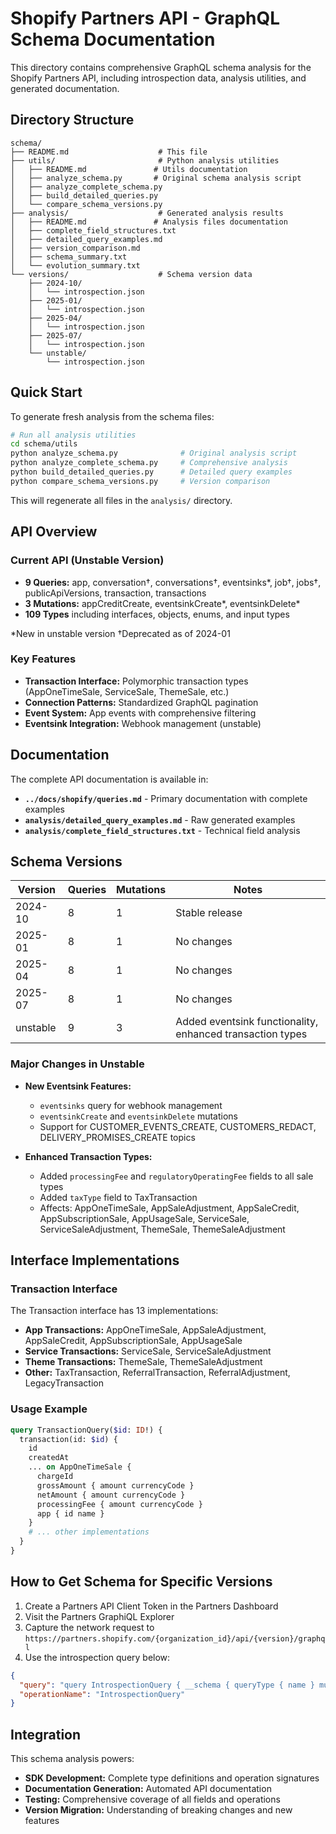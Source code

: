 # Shopify Partners API - GraphQL Schema Documentation

This directory contains comprehensive GraphQL schema analysis for the Shopify Partners API, including introspection data, analysis utilities, and generated documentation.

## Directory Structure

```
schema/
├── README.md                    # This file
├── utils/                       # Python analysis utilities
│   ├── README.md               # Utils documentation
│   ├── analyze_schema.py       # Original schema analysis script
│   ├── analyze_complete_schema.py
│   ├── build_detailed_queries.py
│   └── compare_schema_versions.py
├── analysis/                    # Generated analysis results
│   ├── README.md               # Analysis files documentation
│   ├── complete_field_structures.txt
│   ├── detailed_query_examples.md
│   ├── version_comparison.md
│   ├── schema_summary.txt
│   └── evolution_summary.txt
└── versions/                    # Schema version data
    ├── 2024-10/
    │   └── introspection.json
    ├── 2025-01/
    │   └── introspection.json
    ├── 2025-04/
    │   └── introspection.json
    ├── 2025-07/
    │   └── introspection.json
    └── unstable/
        └── introspection.json
```

## Quick Start

To generate fresh analysis from the schema files:

```bash
# Run all analysis utilities
cd schema/utils
python analyze_schema.py              # Original analysis script
python analyze_complete_schema.py     # Comprehensive analysis
python build_detailed_queries.py      # Detailed query examples
python compare_schema_versions.py     # Version comparison
```

This will regenerate all files in the `analysis/` directory.

## API Overview

### Current API (Unstable Version)
- **9 Queries:** app, conversation†, conversations†, eventsinks*, job†, jobs†, publicApiVersions, transaction, transactions
- **3 Mutations:** appCreditCreate, eventsinkCreate*, eventsinkDelete*
- **109 Types** including interfaces, objects, enums, and input types

*New in unstable version
†Deprecated as of 2024-01

### Key Features
- **Transaction Interface:** Polymorphic transaction types (AppOneTimeSale, ServiceSale, ThemeSale, etc.)
- **Connection Patterns:** Standardized GraphQL pagination
- **Event System:** App events with comprehensive filtering
- **Eventsink Integration:** Webhook management (unstable)

## Documentation

The complete API documentation is available in:
- **`../docs/shopify/queries.md`** - Primary documentation with complete examples
- **`analysis/detailed_query_examples.md`** - Raw generated examples
- **`analysis/complete_field_structures.txt`** - Technical field analysis

## Schema Versions

| Version | Queries | Mutations | Notes |
|---------|---------|-----------|-------|
| 2024-10 | 8 | 1 | Stable release |
| 2025-01 | 8 | 1 | No changes |
| 2025-04 | 8 | 1 | No changes |
| 2025-07 | 8 | 1 | No changes |
| unstable | 9 | 3 | Added eventsink functionality, enhanced transaction types |

### Major Changes in Unstable
- **New Eventsink Features:**
  - `eventsinks` query for webhook management
  - `eventsinkCreate` and `eventsinkDelete` mutations
  - Support for CUSTOMER_EVENTS_CREATE, CUSTOMERS_REDACT, DELIVERY_PROMISES_CREATE topics

- **Enhanced Transaction Types:**
  - Added `processingFee` and `regulatoryOperatingFee` fields to all sale types
  - Added `taxType` field to TaxTransaction
  - Affects: AppOneTimeSale, AppSaleAdjustment, AppSaleCredit, AppSubscriptionSale, AppUsageSale, ServiceSale, ServiceSaleAdjustment, ThemeSale, ThemeSaleAdjustment

## Interface Implementations

### Transaction Interface
The Transaction interface has 13 implementations:
- **App Transactions:** AppOneTimeSale, AppSaleAdjustment, AppSaleCredit, AppSubscriptionSale, AppUsageSale
- **Service Transactions:** ServiceSale, ServiceSaleAdjustment
- **Theme Transactions:** ThemeSale, ThemeSaleAdjustment
- **Other:** TaxTransaction, ReferralTransaction, ReferralAdjustment, LegacyTransaction

### Usage Example
```graphql
query TransactionQuery($id: ID!) {
  transaction(id: $id) {
    id
    createdAt
    ... on AppOneTimeSale {
      chargeId
      grossAmount { amount currencyCode }
      netAmount { amount currencyCode }
      processingFee { amount currencyCode }
      app { id name }
    }
    # ... other implementations
  }
}
```

## How to Get Schema for Specific Versions

1. Create a Partners API Client Token in the Partners Dashboard
2. Visit the Partners GraphiQL Explorer
3. Capture the network request to `https://partners.shopify.com/{organization_id}/api/{version}/graphql`
4. Use the introspection query below:

```json
{
  "query": "query IntrospectionQuery { __schema { queryType { name } mutationType { name } subscriptionType { name } types { ...FullType } directives { name description locations args { ...InputValue } } } } fragment FullType on __Type { kind name description fields(includeDeprecated: true) { name description args { ...InputValue } type { ...TypeRef } isDeprecated deprecationReason } inputFields { ...InputValue } interfaces { ...TypeRef } enumValues(includeDeprecated: true) { name description isDeprecated deprecationReason } possibleTypes { ...TypeRef } } fragment InputValue on __InputValue { name description type { ...TypeRef } defaultValue } fragment TypeRef on __Type { kind name ofType { kind name ofType { kind name ofType { kind name ofType { kind name ofType { kind name ofType { kind name ofType { kind name } } } } } } } }",
  "operationName": "IntrospectionQuery"
}
```

## Integration

This schema analysis powers:
- **SDK Development:** Complete type definitions and operation signatures
- **Documentation Generation:** Automated API documentation
- **Testing:** Comprehensive coverage of all fields and operations
- **Version Migration:** Understanding of breaking changes and new features

